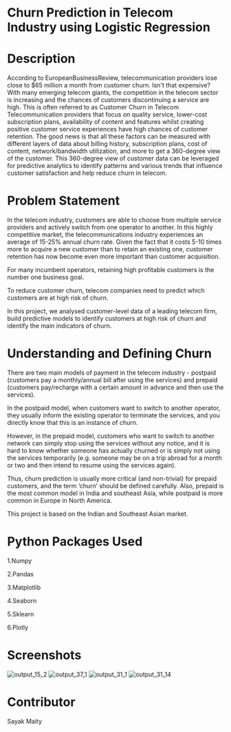 # Churn Prediction in Telecom Industry using Logistic Regression
# Description 
According to EuropeanBusinessReview, telecommunication providers lose close to $65 million a month from customer churn. Isn't that expensive? With many emerging telecom giants, the competition in the telecom sector is increasing and the chances of customers discontinuing a service are high. This is often referred to as Customer Churn in Telecom Telecommunication providers that focus on quality service, lower-cost subscription plans, availability of content and features whilst creating positive customer service experiences have high chances of customer retention. The good news is that all these factors can be measured with different layers of data about billing history, subscription plans, cost of content, network/bandwidth utilization, and more to get a 360-degree view of the customer. This 360-degree view of customer data can be leveraged for predictive analytics to identify patterns and various trends that influence customer satisfaction and help reduce churn in telecom.
# Problem Statement
In the telecom industry, customers are able to choose from multiple service providers and actively switch from one operator to another. In this highly competitive market, the telecommunications industry experiences an average of 15-25% annual churn rate. Given the fact that it costs 5-10 times more to acquire a new customer than to retain an existing one, customer retention has now become even more important than customer acquisition.

For many incumbent operators, retaining high profitable customers is the number one business goal.

To reduce customer churn, telecom companies need to predict which customers are at high risk of churn.

In this project, we analysed customer-level data of a leading telecom firm, build predictive models to identify customers at high risk of churn and identify the main indicators of churn.
# Understanding and Defining Churn
There are two main models of payment in the telecom industry - postpaid (customers pay a monthly/annual bill after using the services) and prepaid (customers pay/recharge with a certain amount in advance and then use the services).

In the postpaid model, when customers want to switch to another operator, they usually inform the existing operator to terminate the services, and you directly know that this is an instance of churn.

However, in the prepaid model, customers who want to switch to another network can simply stop using the services without any notice, and it is hard to know whether someone has actually churned or is simply not using the services temporarily (e.g. someone may be on a trip abroad for a month or two and then intend to resume using the services again).

Thus, churn prediction is usually more critical (and non-trivial) for prepaid customers, and the term ‘churn’ should be defined carefully. Also, prepaid is the most common model in India and southeast Asia, while postpaid is more common in Europe in North America.

This project is based on the Indian and Southeast Asian market.
# Python Packages Used
1.Numpy

2.Pandas

3.Matplotlib

4.Seaborn

5.Sklearn

6.Plotly
# Screenshots
![output_15_2](https://github.com/sayakmaity2000/Churn-Prediction/assets/137389114/b2254aa0-89e6-4ddc-8539-2fc27a5713a8)
![output_37_1](https://github.com/sayakmaity2000/Churn-Prediction/assets/137389114/a3a4a859-10c3-46e7-8fbf-7bbb4af221de)
![output_31_1](https://github.com/sayakmaity2000/Churn-Prediction/assets/137389114/6e23869f-fb06-435b-935d-a58be2062943)
![output_31_14](https://github.com/sayakmaity2000/Churn-Prediction/assets/137389114/c4403ff6-03bf-4549-b5c3-f4517fbe0fb2)
# Contributor
Sayak Maity




